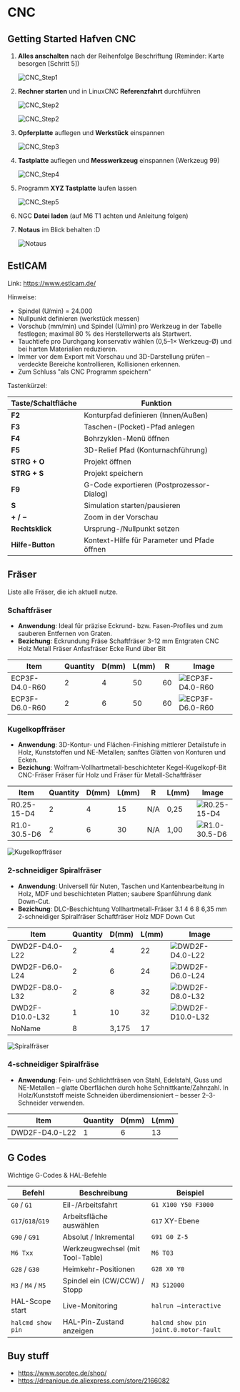 # CNC

## Getting Started Hafven CNC

1. **Alles anschalten** nach der Reihenfolge Beschriftung (Reminder: Karte besorgen [Schritt 5])

    ![CNC_Step1](_CNC_Step1.jpg)

2. **Rechner starten** und in LinuxCNC **Referenzfahrt** durchführen

    ![CNC_Step2](_CNC_Step2.0.jpg)

    ![CNC_Step2](_CNC_Step2.1.jpg)

3. **Opferplatte** auflegen und **Werkstück** einspannen

    ![CNC_Step3](_CNC_Step3.jpg)

4. **Tastplatte** auflegen und **Messwerkzeug** einspannen (Werkzeug 99)

    ![CNC_Step4](_CNC_Step4.jpg)

5. Programm **XYZ Tastplatte** laufen lassen

    ![CNC_Step5](_CNC_Step5.jpg)

6. NGC **Datei laden** (auf M6 T1 achten und Anleitung folgen)

7. **Notaus** im Blick behalten :D

    ![Notaus](_CNC_Notaus.jpg)

## EstlCAM

Link: <https://www.estlcam.de/>

Hinweise:

- Spindel (U/min) = 24.000
- Nullpunkt definieren (werkstück messen)
- Vorschub (mm/min) und Spindel (U/min) pro Werkzeug in der Tabelle festlegen; maximal 80 % des Herstellerwerts als Startwert.
- Tauchtiefe pro Durchgang konservativ wählen (0,5–1× Werkzeug-Ø) und bei harten Materialien reduzieren.
- Immer vor dem Export mit Vorschau und 3D-Darstellung prüfen – verdeckte Bereiche kontrollieren, Kollisionen erkennen.
- Zum Schluss "als CNC Programm speichern"

Tastenkürzel:

| Taste/Schaltfläche | Funktion                                     |
|--------------------|----------------------------------------------|
| **F2**             | Konturpfad definieren (Innen/Außen)          |
| **F3**             | Taschen-(Pocket)-Pfad anlegen                |
| **F4**             | Bohrzyklen-Menü öffnen                       |
| **F5**             | 3D-Relief Pfad (Konturnachführung)           |
| **STRG + O**       | Projekt öffnen                               |
| **STRG + S**       | Projekt speichern                            |
| **F9**             | G-Code exportieren (Postprozessor-Dialog)    |
| **S**              | Simulation starten/pausieren                 |
| **+ / −**          | Zoom in der Vorschau                         |
| **Rechtsklick**    | Ursprung-/Nullpunkt setzen                   |
| **Hilfe-Button**   | Kontext-Hilfe für Parameter und Pfade öffnen |

## Fräser

Liste alle Fräser, die ich aktuell nutze.

### Schaftfräser

- **Anwendung**: Ideal für präzise Eckrund- bzw. Fasen-Profiles und zum sauberen Entfernen von Graten.
- **Bezichung**: Eckrundung Fräse Schaftfräser 3-12 mm Entgraten CNC Holz Metall Fräser Anfasfräser Ecke Rund über Bit

| Item           | Quantity | D(mm) | L(mm) | R  | Image                                       |
|----------------|----------|-------|-------|----|---------------------------------------------|
| ECP3F-D4.0-R60 | 2        | 4     | 50    | 60 | ![ECP3F-D4.0-R60](_CNC_ECP3F-D4.0-R60.jpg)  |
| ECP3F-D6.0-R60 | 2        | 6     | 50    | 60 | ![ECP3F-D6.0-R60 ](_CNC_ECP3F-D6.0-R60.jpg) |

### Kugelkopffräser

- **Anwendung**: 3D-Kontur- und Flächen-Finishing mittlerer Detailstufe in Holz, Kunststoffen und NE-Metallen; sanftes Glätten von Konturen und Ecken.
- **Bezichung**: Wolfram-Vollhartmetall-beschichteter Kegel-Kugelkopf-Bit CNC-Fräser Fräser für Holz und Fräser für Metall-Schaftfräser

| Item         | Quantity | D(mm) | L(mm) | R   | L(mm) | Image                                  |
|--------------|----------|-------|-------|-----|-------|----------------------------------------|
| R0.25-15-D4  | 2        | 4     | 15    | N/A | 0,25  | ![R0.25-15-D4](_CNC_R0.25-15-D4.jpg)   |
| R1.0-30.5-D6 | 2        | 6     | 30    | N/A | 1,00  | ![R1.0-30.5-D6](_CNC_R1.0-30.5-D6.jpg) |

![Kugelkopffräser](_CNC_Kugelkopffräser.jpg)

### 2-schneidiger Spiralfräser

- **Anwendung**: Universell für Nuten, Taschen und Kantenbearbeitung in Holz, MDF und beschichteten Platten; saubere Spanführung dank Down-Cut.
- **Bezichung**: DLC-Beschichtung Vollhartmetall-Fräser 3.1 4 6 8 6,35 mm 2-schneidiger Spiralfräser Schaftfräser Holz MDF Down Cut

| Item            | Quantity | D(mm) | L(mm) | Image                                        |
|-----------------|----------|-------|-------|----------------------------------------------|
| DWD2F-D4.0-L22  | 2        | 4     | 22    | ![DWD2F-D4.0-L22](_CNC_DWD2F-D4.0-L22.jpg)   |
| DWD2F-D6.0-L24  | 2        | 6     | 24    | ![DWD2F-D6.0-L24](_CNC_DWD2F-D6.0-L24.jpg)   |
| DWD2F-D8.0-L32  | 2        | 8     | 32    | ![DWD2F-D8.0-L32 ](_CNC_DWD2F-D8.0-L32.jpg)  |
| DWD2F-D10.0-L32 | 1        | 10    | 32    | ![DWD2F-D10.0-L32](_CNC_DWD2F-D10.0-L32.jpg) |
| NoName          | 8        | 3,175 | 17    |                                              |

![Spiralfräser](_CNC_Spiralfräser_DWD2F.jpg)

### 4-schneidiger Spiralfräse

- **Anwendung**: Fein- und Schlichtfräsen von Stahl, Edelstahl, Guss und NE-Metallen – glatte Oberflächen durch hohe Schnittkante/Zahnzahl. In Holz/Kunststoff meiste Schneiden überdimensioniert – besser 2–3-Schneider verwenden.

| Item           | Quantity | D(mm) | L(mm) |
|----------------|----------|-------|-------|
| DWD2F-D4.0-L22 | 1        | 6     | 13    |

## G Codes

Wichtige G-Codes & HAL-Befehle

| Befehl             | Beschreibung                     | Beispiel                              |
|--------------------|----------------------------------|---------------------------------------|
| `G0` / `G1`        | Eil-/Arbeitsfahrt                | `G1 X100 Y50 F3000`                   |
| `G17`/`G18`/`G19`  | Arbeitsfläche auswählen          | `G17` XY-Ebene                        |
| `G90` / `G91`      | Absolut / Inkremental            | `G91 G0 Z-5`                          |
| `M6 Txx`           | Werkzeugwechsel (mit Tool-Table) | `M6 T03`                              |
| `G28` / `G30`      | Heimkehr-Positionen              | `G28 X0 Y0`                           |
| `M3` / `M4` / `M5` | Spindel ein (CW/CCW) / Stopp     | `M3 S12000`                           |
| HAL-Scope start    | Live-Monitoring                  | `halrun —interactive`                 |
| `halcmd show pin`  | HAL-Pin-Zustand anzeigen         | `halcmd show pin joint.0.motor-fault` |

## Buy stuff

- <https://www.sorotec.de/shop/>
- <https://dreanique.de.aliexpress.com/store/2166082>
